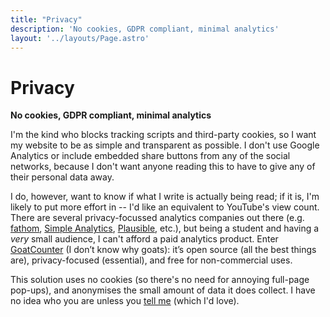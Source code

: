 ```yaml
---
title: "Privacy"
description: 'No cookies, GDPR compliant, minimal analytics'
layout: '../layouts/Page.astro'
---
```


# Privacy

**No cookies, GDPR compliant, minimal analytics**

I'm the kind who blocks tracking scripts and third-party cookies, so I want my website to be as simple and transparent as possible. I don't use Google Analytics or include embedded share buttons from any of the social networks, because I don't want anyone reading this to have to give any of their personal data away.

I do, however, want to know if what I write is actually being read; if it is, I'm likely to put more effort in -- I'd like an equivalent to YouTube's view count. There are several privacy-focussed analytics companies out there (e.g. [fathom](https://usefathom.com/), [Simple Analytics](https://simpleanalytics.com/), [Plausible](https://plausible.io/), etc.), but being a student and having a _very_ small audience, I can't afford a paid analytics product. Enter [GoatCounter](https://www.goatcounter.com/) (I don’t know why goats): it’s open source (all the best things are), privacy-focused (essential), and free for non-commercial uses.

This solution uses no cookies (so there's no need for annoying full-page pop-ups), and anonymises the small amount of data it does collect. I have no idea who you are unless you [tell me](/contact) (which I'd love).

